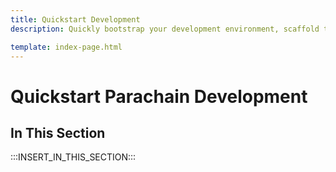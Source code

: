 ```yaml
---
title: Quickstart Development
description: Quickly bootstrap your development environment, scaffold template-based projects, deploy local networks, and simplify your workflow with intuitive tools designed specifically for parachain developers.

template: index-page.html
---
```


# Quickstart Parachain Development

## In This Section

:::INSERT_IN_THIS_SECTION:::
